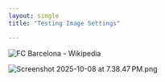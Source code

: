 ```yaml
---
layout: single
title: "Testing Image Settings"

---
```


![FC Barcelona - Wikipedia](https://upload.wikimedia.org/wikipedia/en/thumb/4/47/FC_Barcelona_%28crest%29.svg/230px-FC_Barcelona_%28crest%29.svg.png)



![Screenshot 2025-10-08 at 7.38.47 PM.png](/Users/kimjiwoo/Documents/GitHub/angdulu.github.io/assets/b3facedc61a109097d8b46c52c562fd7c50c08be.png)


